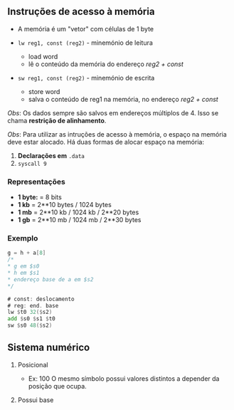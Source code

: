 ## Instruções de acesso à memória

- A memória é um "vetor" com células de 1 byte
- `lw reg1, const (reg2)` - minemónio de leitura
    - load word
    - lê o conteúdo da memória do endereço *reg2 + const*

- `sw reg1, const (reg2)` - minemónio de escrita
    - store word
    - salva o conteúdo de reg1 na memória, no endereço *reg2 + const*

*Obs*: Os dados sempre são salvos em endereços múltiplos de 4. Isso se chama **restrição de alinhamento**. 

*Obs*: Para utilizar as intruções de acesso à memória, o espaço na memória deve estar alocado. Há duas formas de alocar espaço na memória:

1. **Declarações em** `.data`
2. `syscall 9`

### Representações

- **1 byte:** = 8 bits
- **1 kb** = 2**10 bytes / 1024 bytes
- **1 mb** = 2**10 kb / 1024 kb / 2\*\*20 bytes
- **1 gb** = 2**10 mb / 1024 mb / 2\*\*30 bytes

### Exemplo

```c
g = h + a[8]
/*
* g em $s0
* h em $s1
* endereço base de a em $s2
*/
```

```asm
# const: deslocamento
# reg: end. base
lw $t0 32($s2)
add $s0 $s1 $t0
sw $s0 48($s2)
```


## Sistema numérico

1. Posicional
    - Ex: 100
        O mesmo símbolo possui valores distintos a depender da posição que ocupa.

2. Possui base